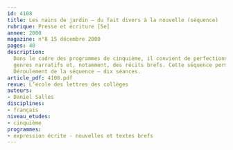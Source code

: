```yaml
---
id: 4108
title: Les nains de jardin – du fait divers à la nouvelle (séquence)
rubrique: Presse et écriture [5e] 
annee: 2000
magazine: n°8 15 décembre 2000
pages: 40
description: 
  Dans le cadre des programmes de cinquième, il convient de perfectionner la connaissance des
  genres narratifs et, notamment, des récits brefs. Cette séquence permet d’aborder deux types de récits – le fait divers et la nouvelle. La presse offre chaque jour des récits dramatiques ou cocasses, rapidement traités ou mis en valeur selon les règles de base de l’écriture journalistique, que cette séquence se propose de faire découvrir aux élèves. Des auteurs puisent régulièrement dans ce réservoir d’histoires qu’ils développent pour écrire des nouvelles ou des romans. L’article propose d’initier les élèves à l’écriture d’une nouvelle à partir de faits divers. L’unité thématique choisie est celle des nains de jardin, personnages à la mode dans l’actualité.
  Déroulement de la séquence – dix séances.
article_pdf: 4108.pdf
revue: L’école des lettres des collèges
auteurs:
- Daniel Salles
disciplines:
- français
niveau_etudes:
- cinquième
programmes:
- expression écrite - nouvelles et textes brefs
---
```

